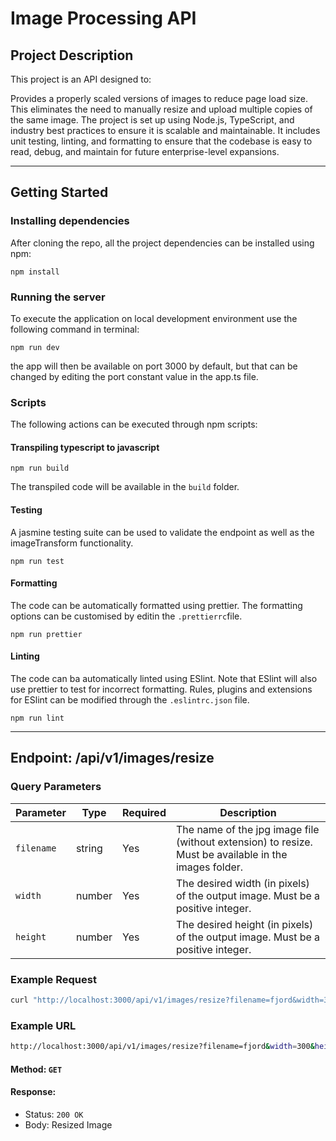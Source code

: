 # Image Processing API

## Project Description

This project is an API designed to:

Provides a properly scaled versions of images to reduce page load size. This eliminates the need to manually resize and upload multiple copies of the same image. 
The project is set up using Node.js, TypeScript, and industry best practices to ensure it is scalable and maintainable. It includes unit testing, linting, and formatting to ensure that the codebase is easy to read, debug, and maintain for future enterprise-level expansions.

---
## Getting Started ##

### Installing dependencies ###

After cloning the repo, all the project dependencies can be installed using npm:
```
npm install
```

### Running the server ###

To execute the application on local development environment use the following command in terminal:

```
npm run dev
```

the app will then be available on port 3000 by default, but that can be changed by editing the port constant value in the app.ts file.

### Scripts ###

The following actions can be executed through npm scripts:

#### Transpiling typescript to javascript ####

```
npm run build
```

The transpiled code will be available in the `build` folder.

#### Testing ####

A jasmine testing suite can be used to validate the endpoint as well as the imageTransform functionality.

```
npm run test
```

#### Formatting ####

The code can be automatically formatted using prettier. The formatting options can be customised by editin the `.prettierrc`file.

```
npm run prettier
```

#### Linting ####

The code can ba automatically linted using ESlint. Note that ESlint will also use prettier to test for incorrect formatting. Rules, plugins and extensions for ESlint can be modified through the `.eslintrc.json` file.

```
npm run lint
```
---

## Endpoint: /api/v1/images/resize


### Query Parameters

| Parameter  | Type   | Required | Description                                                                 |
|------------|--------|----------|-----------------------------------------------------------------------------|
| `filename` | string | Yes      | The name of the jpg image file (without extension) to resize. Must be available in the images folder. |
| `width`    | number | Yes      | The desired width (in pixels) of the output image. Must be a positive integer. |
| `height`   | number | Yes      | The desired height (in pixels) of the output image. Must be a positive integer. |

### Example Request

```bash
curl "http://localhost:3000/api/v1/images/resize?filename=fjord&width=300&height=300"
```

### Example URL

```bash
http://localhost:3000/api/v1/images/resize?filename=fjord&width=300&height=300
```

#### Method: `GET`

#### Response:

- Status: `200 OK`
- Body:
    Resized Image